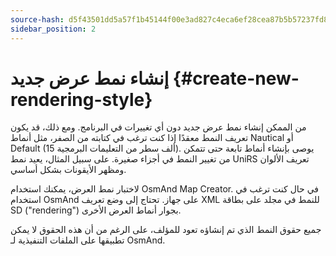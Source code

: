 ```yaml
---
source-hash: d5f43501dd5a57f1b45144f00e3ad827c4eca6ef28cea87b5b57237fd810cbe5
sidebar_position: 2
---
```


# إنشاء نمط عرض جديد {#create-new-rendering-style}

من الممكن إنشاء نمط عرض جديد دون أي تغييرات في البرنامج. ومع ذلك، قد يكون تعريف النمط معقدًا إذا كنت ترغب في كتابته من الصفر، مثل أنماط Nautical أو Default (15 ألف سطر من التعليمات البرمجية). يوصى بإنشاء أنماط تابعة حتى تتمكن من تغيير النمط في أجزاء صغيرة. على سبيل المثال، يعيد نمط UniRS تعريف الألوان ومظهر الأيقونات بشكل أساسي.

لاختبار نمط العرض، يمكنك استخدام OsmAnd Map Creator. في حال كنت ترغب في استخدام OsmAnd على جهاز. تحتاج إلى وضع تعريف XML للنمط في مجلد على بطاقة SD ("rendering") بجوار أنماط العرض الأخرى.

جميع حقوق النمط الذي تم إنشاؤه تعود للمؤلف، على الرغم من أن هذه الحقوق لا يمكن تطبيقها على الملفات التنفيذية لـ OsmAnd.